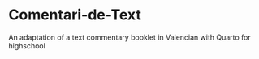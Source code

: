 # Comentari-de-Text
An adaptation of a text commentary booklet in Valencian with Quarto for highschool
